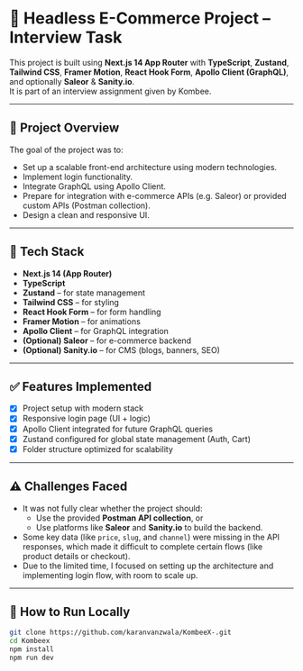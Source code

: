 # 🛒 Headless E-Commerce Project – Interview Task

This project is built using **Next.js 14 App Router** with **TypeScript**, **Zustand**, **Tailwind CSS**, **Framer Motion**, **React Hook Form**, **Apollo Client (GraphQL)**, and optionally **Saleor** & **Sanity.io**.  
It is part of an interview assignment given by Kombee.

---

## 📌 Project Overview

The goal of the project was to:

- Set up a scalable front-end architecture using modern technologies.
- Implement login functionality.
- Integrate GraphQL using Apollo Client.
- Prepare for integration with e-commerce APIs (e.g. Saleor) or provided custom APIs (Postman collection).
- Design a clean and responsive UI.

---

## 🔧 Tech Stack

- **Next.js 14 (App Router)**
- **TypeScript**
- **Zustand** – for state management
- **Tailwind CSS** – for styling
- **React Hook Form** – for form handling
- **Framer Motion** – for animations
- **Apollo Client** – for GraphQL integration
- **(Optional) Saleor** – for e-commerce backend
- **(Optional) Sanity.io** – for CMS (blogs, banners, SEO)

---

## ✅ Features Implemented

- [x] Project setup with modern stack
- [x] Responsive login page (UI + logic)
- [x] Apollo Client integrated for future GraphQL queries
- [x] Zustand configured for global state management (Auth, Cart)
- [x] Folder structure optimized for scalability

---

## ⚠️ Challenges Faced

- It was not fully clear whether the project should:
  - Use the provided **Postman API collection**, or
  - Use platforms like **Saleor** and **Sanity.io** to build the backend.
- Some key data (like `price`, `slug`, and `channel`) were missing in the API responses, which made it difficult to complete certain flows (like product details or checkout).
- Due to the limited time, I focused on setting up the architecture and implementing login flow, with room to scale up.

---

## 🚀 How to Run Locally

```bash
git clone https://github.com/karanvanzwala/KombeeX-.git
cd Kombeex
npm install
npm run dev
